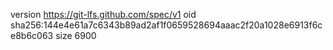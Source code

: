 version https://git-lfs.github.com/spec/v1
oid sha256:144e4e61a7c6343b89ad2af1f0659528694aaac2f20a1028e6913f6ce8b6c063
size 6900
